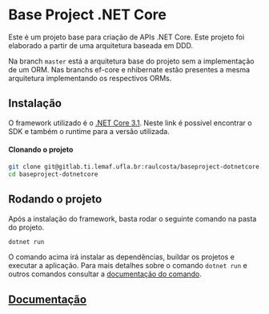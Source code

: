 # Base Project .NET Core

Este é um projeto base para criação de APIs .NET Core.
Este projeto foi elaborado a partir de uma arquitetura baseada em DDD. 

Na branch `master` está a arquitetura base do projeto sem a implementação de um ORM. Nas branchs ef-core e nhibernate estão presentes a mesma arquitetura implementando os respectivos ORMs.

## Instalação

O framework utilizado é o [.NET Core 3.1](https://dotnet.microsoft.com/download/dotnet-core/3.1). Neste link é possível encontrar o SDK e também o runtime para a versão utilizada.

#### Clonando o projeto
```bash
git clone git@gitlab.ti.lemaf.ufla.br:raulcosta/baseproject-dotnetcore.git
cd baseproject-dotnetcore
```

## Rodando o projeto
Após a instalação do framework, basta rodar o seguinte comando na pasta do projeto.

```bash
dotnet run
```

O comando acima irá instalar as dependências, buildar os projetos e executar a aplicação. Para mais detalhes sobre o comando `dotnet run` e outros comandos consultar a [documentação do comando](https://docs.microsoft.com/en-us/dotnet/core/tools/dotnet-run).

## [Documentação](https://docs.microsoft.com/en-us/aspnet/core/?view=aspnetcore-3.1)
